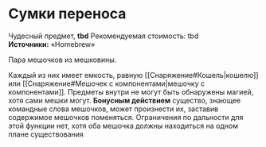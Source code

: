 # Сумки переноса

Чудесный предмет, **tbd**
Рекомендуемая стоимость: tbd
**Источники:** «Homebrew»

Пара мешочков из мешковины.

Каждый из них имеет емкость, равную [[Снаряжение#Кошель|кошелю]] или [[Снаряжение#Мешочек с компонентами|мешочку с компонентами]]. Предметы внутри не могут быть обнаружены магией, хотя сами мешки могут. **Бонусным действием** существо, знающее командные слова мешочков, может произнести их, заставив содержимое мешочков поменяться. Ограничения по дальности для этой функции нет, хотя оба мешочка должны находиться на одном плане существования